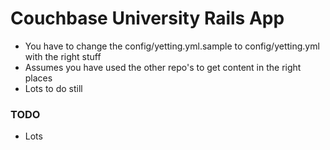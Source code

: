 # Couchbase University Rails App

* You have to change the config/yetting.yml.sample to config/yetting.yml with the right stuff
* Assumes you have used the other repo's to get content in the right places
* Lots to do still

### TODO

* Lots